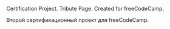 Certification Project. 
Tribute Page.
Created for freeCodeCamp.

Второй сертификационный проект для freeCodeCamp.
